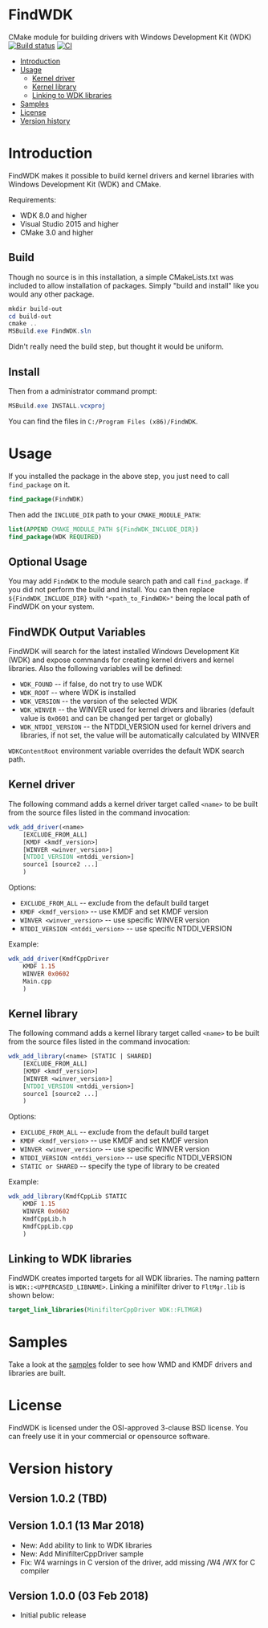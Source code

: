 # FindWDK

CMake module for building drivers with Windows Development Kit (WDK) [![Build status](https://ci.appveyor.com/api/projects/status/o7cyircahkb6nv07/branch/master?svg=true)](https://ci.appveyor.com/project/SergiusTheBest/findwdk/branch/master) [![CI](https://github.com/SergiusTheBest/FindWDK/actions/workflows/ci.yml/badge.svg)](https://github.com/SergiusTheBest/FindWDK/actions/workflows/ci.yml)

- [Introduction](#introduction)
- [Usage](#usage)
  - [Kernel driver](#kernel-driver)
  - [Kernel library](#kernel-library)
  - [Linking to WDK libraries](#linking-to-wdk-libraries)
- [Samples](#samples)
- [License](#license)
- [Version history](#version-history)

# Introduction

FindWDK makes it possible to build kernel drivers and kernel libraries with Windows Development Kit (WDK) and CMake.

Requirements:

- WDK 8.0 and higher
- Visual Studio 2015 and higher
- CMake 3.0 and higher

## Build

Though no source is in this installation, a simple CMakeLists.txt was included to allow installation of packages. Simply "build and install" like you would any other package.

```powershell
mkdir build-out
cd build-out
cmake ..
MSBuild.exe FindWDK.sln
```

Didn't really need the build step, but thought it would be uniform.

## Install

Then from a administrator command prompt:

```powershell
MSBuild.exe INSTALL.vcxproj
```

You can find the files in `C:/Program Files (x86)/FindWDK`.

# Usage

If you installed the package in the above step, you just need to call `find_package` on it.

```cmake
find_package(FindWDK)
```

Then add the `INCLUDE_DIR` path to your `CMAKE_MODULE_PATH`:

```cmake
list(APPEND CMAKE_MODULE_PATH ${FindWDK_INCLUDE_DIR})
find_package(WDK REQUIRED)
```

## Optional Usage

You may add `FindWDK` to the module search path and call `find_package`. if you did not perform the build and install. You can then replace `${FindWDK_INCLUDE_DIR}` with  `"<path_to_FindWDK>"` being the local path of FindWDK on your system.

## FindWDK Output Variables

FindWDK will search for the latest installed Windows Development Kit (WDK) and expose commands for creating kernel drivers and kernel libraries. Also the following variables will be defined:

- `WDK_FOUND` -- if false, do not try to use WDK
- `WDK_ROOT` -- where WDK is installed
- `WDK_VERSION` -- the version of the selected WDK
- `WDK_WINVER` -- the WINVER used for kernel drivers and libraries (default value is `0x0601` and can be changed per target or globally)
- `WDK_NTDDI_VERSION` -- the NTDDI_VERSION used for kernel drivers and libraries, if not set, the value will be automatically calculated by WINVER

`WDKContentRoot` environment variable overrides the default WDK search path.

## Kernel driver

The following command adds a kernel driver target called `<name>` to be built from the source files listed in the command invocation:

```cmake
wdk_add_driver(<name> 
    [EXCLUDE_FROM_ALL]
    [KMDF <kmdf_version>]
    [WINVER <winver_version>]
    [NTDDI_VERSION <ntddi_version>]
    source1 [source2 ...]
    )
```

Options:

- `EXCLUDE_FROM_ALL` -- exclude from the default build target
- `KMDF <kmdf_version>` -- use KMDF and set KMDF version
- `WINVER <winver_version>` -- use specific WINVER version
- `NTDDI_VERSION <ntddi_version>` -- use specific NTDDI_VERSION

Example:

```cmake
wdk_add_driver(KmdfCppDriver 
    KMDF 1.15 
    WINVER 0x0602
    Main.cpp
    )
```

## Kernel library

The following command adds a kernel library target called `<name>` to be built from the source files listed in the command invocation:

```cmake
wdk_add_library(<name> [STATIC | SHARED]
    [EXCLUDE_FROM_ALL]
    [KMDF <kmdf_version>]
    [WINVER <winver_version>]
    [NTDDI_VERSION <ntddi_version>]
    source1 [source2 ...]
    )
```

Options:

- `EXCLUDE_FROM_ALL` -- exclude from the default build target
- `KMDF <kmdf_version>` -- use KMDF and set KMDF version
- `WINVER <winver_version>` -- use specific WINVER version
- `NTDDI_VERSION <ntddi_version>` -- use specific NTDDI_VERSION
- `STATIC or SHARED` -- specify the type of library to be created

Example:

```cmake
wdk_add_library(KmdfCppLib STATIC 
    KMDF 1.15
    WINVER 0x0602
    KmdfCppLib.h 
    KmdfCppLib.cpp
    )
```

## Linking to WDK libraries

FindWDK creates imported targets for all WDK libraries. The naming pattern is `WDK::<UPPERCASED_LIBNAME>`. Linking a minifilter driver to `FltMgr.lib` is shown below:

```cmake
target_link_libraries(MinifilterCppDriver WDK::FLTMGR)
```

# Samples

Take a look at the [samples](samples) folder to see how WMD and KMDF drivers and libraries are built.

# License

FindWDK is licensed under the OSI-approved 3-clause BSD license. You can freely use it in your commercial or opensource software.

# Version history

## Version 1.0.2 (TBD)

## Version 1.0.1 (13 Mar 2018)

- New: Add ability to link to WDK libraries
- New: Add MinifilterCppDriver sample
- Fix: W4 warnings in C version of the driver, add missing /W4 /WX for C compiler

## Version 1.0.0 (03 Feb 2018)

- Initial public release
